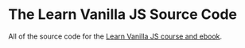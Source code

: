 # The Learn Vanilla JS Source Code
All of the source code for the [Learn Vanilla JS course and ebook](https://learnvanillajs.com).